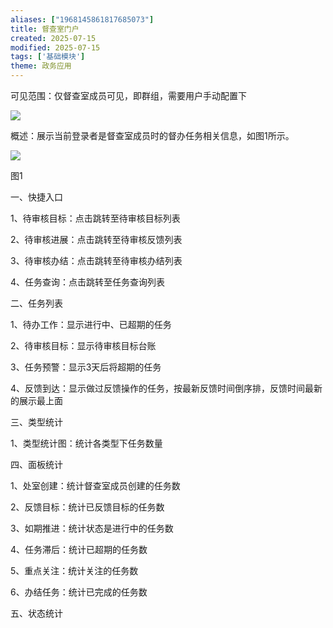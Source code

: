 ```yaml
---
aliases: ["1968145861817685073"]
title: 督查室门户
created: 2025-07-15
modified: 2025-07-15
tags: ['基础模块']
theme: 政务应用
---
```


可见范围：仅督查室成员可见，即群组，需要用户手动配置下

![](https://myhelpdoc.oss-cn-heyuan.aliyuncs.com/mdimages/43553eb6e77c3213e6a4a6f85daba237.jpg)

概述：展示当前登录者是督查室成员时的督办任务相关信息，如图1所示。

![](https://myhelpdoc.oss-cn-heyuan.aliyuncs.com/mdimages/e69d1017b57a1d14c7fd10945a7f4153.jpg)

图1

一、快捷入口

1、待审核目标：点击跳转至待审核目标列表

2、待审核进展：点击跳转至待审核反馈列表

3、待审核办结：点击跳转至待审核办结列表

4、任务查询：点击跳转至任务查询列表

二、任务列表

1、待办工作：显示进行中、已超期的任务

2、待审核目标：显示待审核目标台账

3、任务预警：显示3天后将超期的任务

4、反馈到达：显示做过反馈操作的任务，按最新反馈时间倒序排，反馈时间最新的展示最上面

三、类型统计

1、类型统计图：统计各类型下任务数量

四、面板统计

1、处室创建：统计督查室成员创建的任务数

2、反馈目标：统计已反馈目标的任务数

3、如期推进：统计状态是进行中的任务数

4、任务滞后：统计已超期的任务数

5、重点关注：统计关注的任务数

6、办结任务：统计已完成的任务数

五、状态统计

